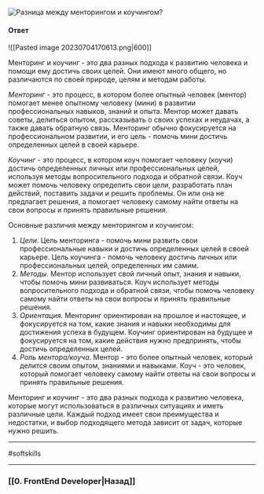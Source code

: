 ![Разница между менторингом и коучингом?](https://youtu.be/DZjIcc6KdjE?t=857)

#### Ответ

![[Pasted image 20230704170613.png|600]]

Менторинг и коучинг - это два разных подхода к развитию человека и помощи ему достичь своих целей. Они имеют много общего, но различаются по своей природе, целям и методам работы.

*Менторинг* - это процесс, в котором более опытный человек (ментор) помогает менее опытному человеку (мини) в развитии профессиональных навыков, знаний и опыта. Ментор может давать советы, делиться опытом, рассказывать о своих успехах и неудачах, а также давать обратную связь. Менторинг обычно фокусируется на профессиональном развитии, и его цель - помочь мини достичь определенных целей в своей карьере.

*Коучинг* - это процесс, в котором коуч помогает человеку (коучи) достичь определенных личных или профессиональных целей, используя методы вопросительного подхода и обратной связи. Коуч может помочь человеку определить свои цели, разработать план действий, поставить задачи и решить проблемы. Он или она не предлагает решения, а помогает человеку самому найти ответы на свои вопросы и принять правильные решения.

Основные различия между менторингом и коучингом:
1. *Цели*. Цель менторинга - помочь мини развить свои профессиональные навыки и достичь определенных целей в своей карьере. Цель коучинга - помочь человеку достичь личных или профессиональных целей, определенных им самим.
2. *Методы*. Ментор использует свой личный опыт, знания и навыки, чтобы помочь мини развиваться. Коуч использует методы вопросительного подхода и обратной связи, чтобы помочь человеку самому найти ответы на свои вопросы и принять правильные решения.
3. *Ориентация*. Менторинг ориентирован на прошлое и настоящее, и фокусируется на том, какие знания и навыки необходимы для достижения успеха в будущем. Коучинг ориентирован на будущее и фокусируется на том, какие действия нужно предпринять, чтобы достичь определенных целей.
4. *Роль ментора/коуча*. Ментор - это более опытный человек, который делится своим опытом, знаниями и навыками. Коуч - это человек, который помогает человеку самому найти ответы на свои вопросы и принять правильные решения.

Менторинг и коучинг - это два разных подхода к развитию человека, которые могут использоваться в различных ситуациях и иметь различные цели. Каждый подход имеет свои преимущества и недостатки, и выбор подходящего метода зависит от задач, которые нужно решить.

___
#softskills 

___

### [[0. FrontEnd Developer|Назад]]
